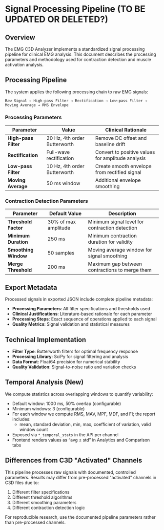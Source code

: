 # Signal Processing Pipeline (TO BE UPDATED OR DELETED?)

## Overview

The EMG C3D Analyzer implements a standardized signal processing pipeline for clinical EMG analysis. This document describes the processing parameters and methodology used for contraction detection and muscle activation analysis.

## Processing Pipeline

The system applies the following processing chain to raw EMG signals:

```
Raw Signal → High-pass Filter → Rectification → Low-pass Filter → Moving Average → RMS Envelope
```

### Processing Parameters

| Parameter | Value | Clinical Rationale |
|-----------|-------|-------------------|
| **High-pass Filter** | 20 Hz, 4th order Butterworth | Remove DC offset and baseline drift |
| **Rectification** | Full-wave rectification | Convert to positive values for amplitude analysis |
| **Low-pass Filter** | 10 Hz, 4th order Butterworth | Create smooth envelope from rectified signal |
| **Moving Average** | 50 ms window | Additional envelope smoothing |

### Contraction Detection Parameters

| Parameter | Default Value | Description |
|-----------|---------------|-------------|
| **Threshold Factor** | 30% of max amplitude | Minimum signal level for contraction detection |
| **Minimum Duration** | 250 ms | Minimum contraction duration for validity |
| **Smoothing Window** | 50 samples | Moving average window for signal smoothing |
| **Merge Threshold** | 200 ms | Maximum gap between contractions to merge them |

## Export Metadata

Processed signals in exported JSON include complete pipeline metadata:

- **Processing Parameters**: All filter specifications and thresholds used
- **Clinical Justifications**: Literature-based rationale for each parameter
- **Processing Steps**: Exact sequence of operations applied to each signal
- **Quality Metrics**: Signal validation and statistical measures

## Technical Implementation

- **Filter Type**: Butterworth filters for optimal frequency response
- **Processing Library**: SciPy for signal filtering and analysis
- **Data Format**: Float64 precision for numerical stability
- **Quality Validation**: Signal-to-noise ratio and variation checks

## Temporal Analysis (New)

We compute statistics across overlapping windows to quantify variability:

- Default window: 1000 ms, 50% overlap (configurable)
- Minimum windows: 3 (configurable)
- For each window we compute RMS, MAV, MPF, MDF, and FI; the report includes:
  - mean, standard deviation, min, max, coefficient of variation, valid window count
- Exposed via `*_temporal_stats` in the API per channel
- Frontend renders values as “avg ± std” in Analytics and Comparison tabs

## Differences from C3D "Activated" Channels

This pipeline processes raw signals with documented, controlled parameters. Results may differ from pre-processed "activated" channels in C3D files due to:

1. Different filter specifications
2. Different threshold algorithms
3. Different smoothing parameters
4. Different contraction detection logic

For reproducible research, use the documented pipeline parameters rather than pre-processed channels.